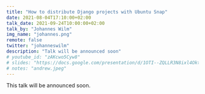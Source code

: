 ```yaml
---
title: "How to distribute Django projects with Ubuntu Snap"
date: 2021-08-04T17:10:00+02:00
talk_date: 2021-09-24T10:00:00+02:00
talk_by: "Johannes Wilm"
img_name: "johannes.png"
remote: false
twitter: "johanneswilm"
description: "Talk will be announced soon"
# youtube_id: "zAKcwo5Cyw8"
# slides: "https://docs.google.com/presentation/d/1OTI--ZQLLR3N8ixl4OktEwbXfiau_0BNXicl_3j5uYc/edit?usp=sharing"
# notes: "andrew.jpeg"
---
```


This talk will be announced soon.
